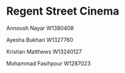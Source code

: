 # Regent Street Cinema

Annoush Nayar
W1380408

Ayesha Bukhari
W1327760

Kristian Matthews
W13240127

Mohammad Fasihpour
W1287023
